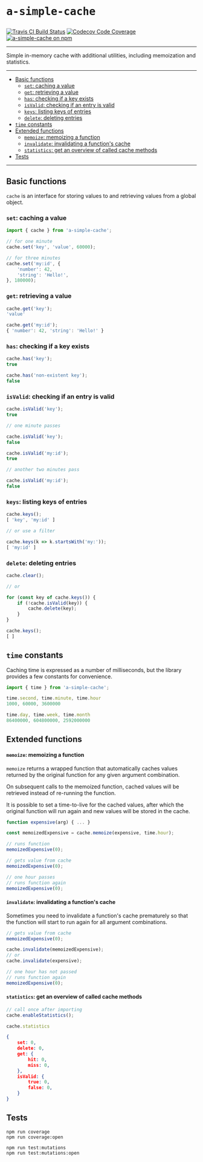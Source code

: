 <h1><pre>a-simple-cache</pre></h1>


[![Travis CI Build Status](https://travis-ci.com/karniol/a-simple-cache.svg?branch=master)](https://travis-ci.com/karniol/a-simple-cache) [![Codecov Code Coverage](https://codecov.io/gh/karniol/a-simple-cache/branch/master/graph/badge.svg)](https://codecov.io/gh/karniol/a-simple-cache) [![a-simple-cache on npm](https://img.shields.io/npm/v/a-simple-cache.svg)](https://npmjs.com/package/a-simple-cache)

<hr>

Simple in-memory cache with additional utilities, including memoization and statistics.

<hr>

- [Basic functions](#basic-functions)
  - [`set`: caching a value](#set-caching-a-value)
  - [`get`: retrieving a value](#get-retrieving-a-value)
  - [`has`: checking if a key exists](#has-checking-if-a-key-exists)
  - [`isValid`: checking if an entry is valid](#isvalid-checking-if-an-entry-is-valid)
  - [`keys`: listing keys of entries](#keys-listing-keys-of-entries)
  - [`delete`: deleting entries](#delete-deleting-entries)
- [`time` constants](#time-constants)
- [Extended functions](#extended-functions)
    - [`memoize`: memoizing a function](#memoize-memoizing-a-function)
    - [`invalidate`: invalidating a function's cache](#invalidate-invalidating-a-functions-cache)
    - [`statistics`: get an overview of called cache methods](#statistics-get-an-overview-of-called-cache-methods)
- [Tests](#tests)

<hr>

## Basic functions

`cache` is an interface for storing values to and retrieving values from a global object.

### `set`: caching a value

```ts
import { cache } from 'a-simple-cache';
```
```ts
// for one minute
cache.set('key', 'value', 60000);

// for three minutes
cache.set('my:id', { 
    'number': 42,
    'string': 'Hello!',
}, 180000);
```

### `get`: retrieving a value

```ts
cache.get('key');
'value'

cache.get('my:id');
{ 'number': 42, 'string': 'Hello!' }
```

### `has`: checking if a key exists

```ts
cache.has('key');
true

cache.has('non-existent key');
false
```

### `isValid`: checking if an entry is valid

```ts
cache.isValid('key');
true

// one minute passes

cache.isValid('key');
false

cache.isValid('my:id');
true

// another two minutes pass

cache.isValid('my:id');
false
```

### `keys`: listing keys of entries

```ts
cache.keys();
[ 'key', 'my:id' ]

// or use a filter

cache.keys(k => k.startsWith('my:'));
[ 'my:id' ]
```

### `delete`: deleting entries

```ts
cache.clear();

// or 

for (const key of cache.keys()) {
    if (!cache.isValid(key)) {
        cache.delete(key);
    }
}

cache.keys();
[ ]
```

## `time` constants

Caching time is expressed as a number of milliseconds, but the library provides a few constants for convenience.

```ts
import { time } from 'a-simple-cache';
```
```ts
time.second, time.minute, time.hour
1000, 60000, 3600000

time.day, time.week, time.month
86400000, 604800000, 2592000000
```

## Extended functions

#### `memoize`: memoizing a function

`memoize` returns a wrapped function that automatically caches values returned by the original function for any given argument combination.

On subsequent calls to the memoized function, cached values will be retrieved instead of re-running the function.

It is possible to set a time-to-live for the cached values, after which the original function will run again and new values will be stored in the cache.

```ts
function expensive(arg) { ... }

const memoizedExpensive = cache.memoize(expensive, time.hour);
```
```ts
// runs function
memoizedExpensive(0);

// gets value from cache
memoizedExpensive(0);

// one hour passes
// runs function again
memoizedExpensive(0); 
```

#### `invalidate`: invalidating a function's cache

Sometimes you need to invalidate a function's cache prematurely so that the function will start to run again for all argument combinations.

```ts
// gets value from cache
memoizedExpensive(0);

cache.invalidate(memoizedExpensive);
// or 
cache.invalidate(expensive);

// one hour has not passed
// runs function again
memoizedExpensive(0);
```

#### `statistics`: get an overview of called cache methods

```ts
// call once after importing
cache.enableStatistics();

cache.statistics
```
```json
{
    set: 0,
    delete: 0,
    get: {
        hit: 0,
        miss: 0,
    },
    isValid: {
        true: 0,
        false: 0,
    }
}
```

## Tests

```
npm run coverage
npm run coverage:open
```

```
npm run test:mutations
npm run test:mutations:open
```
